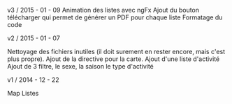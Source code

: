 v3 / 2015 - 01 - 09
Animation des listes avec ngFx
Ajout du bouton télécharger qui permet de générer un PDF pour chaque liste
Formatage du code

v2 / 2015 - 01 - 07

Nettoyage des fichiers inutiles (il doit surement en rester encore, mais c'est plus propre).
Ajout de la directive pour la carte.
Ajout d'une liste d'activité
Ajout de 3 filtre, le sexe, la saison le type d'activité


v1 / 2014 - 12 - 22

Map
Listes